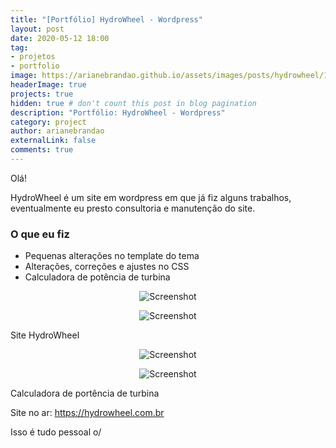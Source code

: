 ```yaml
---
title: "[Portfólio] HydroWheel - Wordpress"
layout: post
date: 2020-05-12 18:00
tag:
- projetos
- portfolio
image: https://arianebrandao.github.io/assets/images/posts/hydrowheel/1.png
headerImage: true
projects: true
hidden: true # don't count this post in blog pagination
description: "Portfólio: HydroWheel - Wordpress"
category: project
author: arianebrandao
externalLink: false
comments: true
---
```


Olá!

HydroWheel é um site em wordpress em que já fiz alguns trabalhos, eventualmente eu presto consultoria e manutenção do site.


### O que eu fiz

* Pequenas alterações no template do tema
* Alterações, correções e ajustes no CSS
* Calculadora de potência de turbina

<div class="breaker"></div>

<p align="center"><img data-src="{{ site.url }}/assets/images/posts/hydrowheel/3.png" class="lazyload" alt="Screenshot" /></p>
<noscript>
	<p align="center"><img src="{{ site.url }}/assets/images/posts/hydrowheel/3.png" alt="Screenshot" /></p>
</noscript>
<figcaption class="caption">Site HydroWheel</figcaption>
<div class="breaker"></div>


<p align="center"><img data-src="{{ site.url }}/assets/images/posts/hydrowheel/2.png" class="lazyload" alt="Screenshot" /></p>
<noscript>
	<p align="center"><img src="{{ site.url }}/assets/images/posts/hydrowheel/2.png" alt="Screenshot" /></p>
</noscript>
<figcaption class="caption">Calculadora de portência de turbina</figcaption>
<div class="breaker"></div>


Site no ar: <https://hydrowheel.com.br>

Isso é tudo pessoal o/
